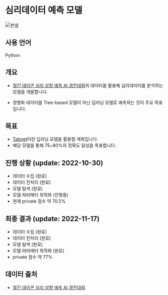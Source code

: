 # 심리데이터 예측 모델

![판넬](https://user-images.githubusercontent.com/81278212/202348807-1de91fe9-cb71-49e4-901e-6b2f795fe11d.png)

## 사용 언어
Python

## 개요
* [월간 데이콘 심리 성향 예측 AI 경진대회](https://dacon.io/competitions/open/235647/overview/description)의 데이터를 활용해 심리데이터를 분석하는 모델을 개발합니다.

* 정형화 데이터를 Tree-based 모델이 아닌 딥러닝 모델로 예측하는 것이 주요 목표입니다.

## 목표
* [Tabnet](https://github.com/dreamquark-ai/tabnet)이란 딥러닝 모델을 활용할 계획입니다.
* 해당 모델을 통해 75~80%의 정확도 달성을 목표합니다.

## 진행 상황 (update: 2022-10-30)
* 데이터 수집 (완료)
* 데이터 전처리 (완료)
* 모델 탐색 (완료)
* 모델 파라메터 최적화 (진행중)
* 현재 private 점수 약 70.5%

## 최종 결과 (update: 2022-11-17)
* 데이터 수집 (완료)
* 데이터 전처리 (완료)
* 모델 탐색 (완료)
* 모델 파라메터 최적화 (완료)
* private 점수 약 77%

## 데이터 출처
* [월간 데이콘 심리 성향 예측 AI 경진대회](https://dacon.io/competitions/open/235647/overview/description)

